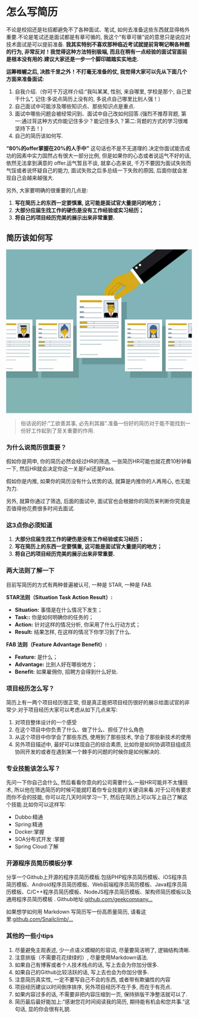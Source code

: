 # 怎么写简历

不论是校招还是社招都避免不了各种面试、笔试, 如何去准备这些东西就显得格外重要.不论是笔试还是面试都是有章可循的, 我这个“有章可循”说的意思只是说应对技术面试是可以提前准备. **我其实特别不喜欢那种临近考试就提前背啊记啊各种题的行为, 非常反对！我觉得这种方法特别极端, 而且在稍有一点经验的面试官面前是根本没有用的.建议大家还是一步一个脚印踏踏实实地走.**

**运筹帷幄之后, 决胜千里之外！不打毫无准备的仗, 我觉得大家可以先从下面几个方面来准备面试:**

1. 自我介绍.（你可千万这样介绍:“我叫某某, 性别, 来自哪里, 学校是那个, 自己爱干什么”, 记住:多说点简历上没有的, 多说点自己哪里比别人强！）
2. 自己面试中可能涉及哪些知识点、那些知识点是重点.
3. 面试中哪些问题会被经常问到、面试中自己改如何回答.(强烈不推荐背题, 第一:通过背这种方式你能记住多少？能记住多久？第二:背题的方式的学习很难坚持下去！)
4. 自己的简历该如何写.

**“80%的offer掌握在20%的人手中”** 这句话也不是不无道理的.决定你面试能否成功的因素中实力固然占有很大一部分比例, 但是如果你的心态或者说运气不好的话, 依然无法拿到满意的 offer.运气暂且不谈, 就拿心态来说, 千万不要因为面试失败而气馁或者说怀疑自己的能力, 面试失败之后多总结一下失败的原因, 后面你就会发现自己会越来越强大.

另外, 大家要明确的很重要的几点是:

1. **写在简历上的东西一定要慎重, 这可能是面试官大量提问的地方；**
2. **大部分应届生找工作的硬伤是没有工作经验或实习经历；**
3. **将自己的项目经历完美的展示出来非常重要.**

## 简历该如何写

![](./imgs/723ccdd1.png)

> 俗话说的好:“工欲善其事, 必先利其器”.准备一份好的简历对于能不能找到一份好工作起到了至关重要的作用.

### 为什么说简历很重要？

假如你是网申, 你的简历必然会经过HR的筛选, 一张简历HR可能也就花费10秒钟看一下, 然后HR就会决定你这一关是Fail还是Pass.

假如你是内推, 如果你的简历没有什么优势的话, 就算是内推你的人再用心, 也无能为力.

另外, 就算你通过了筛选, 后面的面试中, 面试官也会根据你的简历来判断你究竟是否值得他花费很多时间去面试.

### 这3点你必须知道

1. **大部分应届生找工作的硬伤是没有工作经验或实习经历；**
2. **写在简历上的东西一定要慎重, 这可能是面试官大量提问的地方；**
3. **将自己的项目经历完美的展示出来非常重要.**

### 两大法则了解一下

目前写简历的方式有两种普遍被认可, 一种是 STAR,  一种是 FAB.

**STAR法则（Situation Task Action Result）:**

* **Situation:** 事情是在什么情况下发生；
* **Task::** 你是如何明确你的任务的；
* **Action:** 针对这样的情况分析, 你采用了什么行动方式；
* **Result:** 结果怎样, 在这样的情况下你学习到了什么.

**FAB 法则（Feature Advantage Benefit）:**

* **Feature:** 是什么；
* **Advantage:** 比别人好在哪些地方；
* **Benefit:** 如果雇佣你, 招聘方会得到什么好处.

### 项目经历怎么写？

简历上有一两个项目经历很正常, 但是真正能把项目经历很好的展示给面试官的非常少.对于项目经历大家可以考虑从如下几点来写:

1. 对项目整体设计的一个感受
2. 在这个项目中你负责了什么、做了什么、担任了什么角色
3. 从这个项目中你学会了那些东西, 使用到了那些技术, 学会了那些新技术的使用
4. 另外项目描述中, 最好可以体现自己的综合素质, 比如你是如何协调项目组成员协同开发的或者在遇到某一个棘手的问题的时候你是如何解决的.

### 专业技能该怎么写？

先问一下你自己会什么, 然后看看你意向的公司需要什么.一般HR可能并不太懂技术, 所以他在筛选简历的时候可能就盯着你专业技能的关键词来看.对于公司有要求而你不会的技能, 你可以花几天时间学习一下, 然后在简历上可以写上自己了解这个技能.比如你可以这样写:

* Dubbo:精通
* Spring:精通
* Docker:掌握
* SOA分布式开发 :掌握
* Spring Cloud:了解

### 开源程序员简历模板分享

分享一个Github上开源的程序员简历模板.包括PHP程序员简历模板、iOS程序员简历模板、Android程序员简历模板、Web前端程序员简历模板、Java程序员简历模板、C/C++程序员简历模板、NodeJS程序员简历模板、架构师简历模板以及通用程序员简历模板 . Github地址:[github.com/geekcompany…](https://github.com/geekcompany/ResumeSample)

如果想学如何用 Markdown 写简历写一份高质量简历, 请看这里:[github.com/Snailclimb/…](https://github.com/Snailclimb/JavaGuide/blob/master/%E9%9D%A2%E8%AF%95%E5%BF%85%E5%A4%87/%E6%89%8B%E6%8A%8A%E6%89%8B%E6%95%99%E4%BD%A0%E7%94%A8Markdown%E5%86%99%E4%B8%80%E4%BB%BD%E9%AB%98%E8%B4%A8%E9%87%8F%E7%9A%84%E7%AE%80%E5%8E%86.md)

### 其他的一些小tips

1. 尽量避免主观表述, 少一点语义模糊的形容词, 尽量要简洁明了, 逻辑结构清晰.
2. 注意排版（不需要花花绿绿的）, 尽量使用Markdown语法.
3. 如果自己有博客或者个人技术栈点的话, 写上去会为你加分很多.
4. 如果自己的Github比较活跃的话, 写上去也会为你加分很多.
5. 注意简历真实性, 一定不要写自己不会的东西, 或者带有欺骗性的内容
6. 项目经历建议以时间倒序排序, 另外项目经历不在于多, 而在于有亮点.
7. 如果内容过多的话, 不需要非把内容压缩到一页, 保持排版干净整洁就可以了.
8. 简历最后最好能加上:“感谢您花时间阅读我的简历, 期待能有机会和您共事.”这句话, 显的你会很有礼貌.
